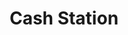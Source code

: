 ---
title: Cash Station
slug: cash-station
updated-on: '2024-05-30T13:44:31.749Z'
created-on: '2024-05-30T13:41:46.671Z'
published-on: '2024-05-30T13:54:32.469Z'
f_city-state-2:
- cms/city/madill-ok.md
- cms/city/pulaski-tn.md
- cms/city/cookeville-tn.md
f_locations:
- cms/payday-loan/cash-station-8406.md
- cms/payday-loan/cash-station-8407.md
- cms/payday-loan/cash-station-8408.md
- cms/payday-loan/cash-station-8409.md
f_states:
- cms/state/oklahoma.md
- cms/state/tennessee.md
layout: '[company].html'
tags: company
---